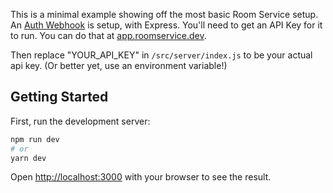 This is a minimal example showing off the most basic Room Service setup. An [Auth Webhook](https://docs.roomservice.dev/docs/concepts/auth) is setup, with Express. You'll need to get an API Key for it to run. You can do that at [app.roomservice.dev](https://app.roomservice.dev/register).

Then replace "YOUR_API_KEY" in `/src/server/index.js` to be your actual api key. (Or better yet, use an environment variable!)

## Getting Started

First, run the development server:

```bash
npm run dev
# or
yarn dev
```

Open [http://localhost:3000](http://localhost:3000) with your browser to see the result.

